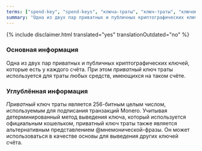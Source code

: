 ```yaml
---
terms: ["spend-key", "spend-keys", "ключа-траты", "ключ-траты", "ключом-траты"]
summary: "Одна из двух пар приватных и публичных криптографических ключей, которые есть у каждого счёта. При этом приватный ключ траты используется для траты любых средств, имеющихся на таком счёте."
---
```


{% include disclaimer.html translated="yes" translationOutdated="no" %}
### Основная информация

Одна из двух пар приватных и публичных криптографических ключей, которые есть у каждого счёта. При этом *приватный* ключ траты используется для траты любых средств, имеющихся на таком счёте.

### Углублённая информация

*Приватный* ключ траты является 256-битным целым числом, используемым для подписания транзакций Monero. Учитывая детерминированный метод выведения ключа, который используется официальным кошельком, приватный ключ траты также является альтернативным представлением @мнемонической-фразы. Он может использоваться в качестве основы для выведения других ключей счёта.

